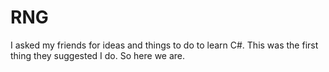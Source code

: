 # RNG

I asked my friends for ideas and things to do to learn C#. This was the first thing they suggested I do. So here we are.
